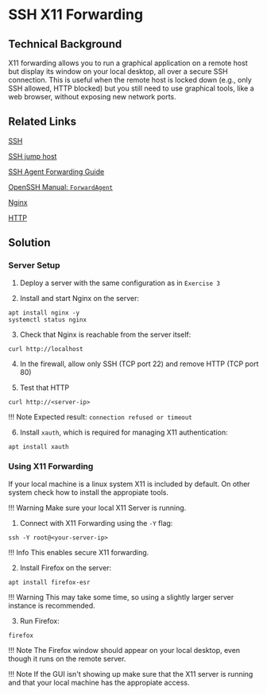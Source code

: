 # SSH X11 Forwarding 

## Technical Background 

X11 forwarding allows you to run a graphical application on a remote host but display its window on your local desktop, all over a secure SSH connection. This is useful when the remote host is locked down (e.g., only SSH allowed, HTTP blocked) but you still need to use graphical tools, like a web browser, without exposing new network ports.

## Related Links

[SSH](https://en.wikipedia.org/wiki/Secure_Shell)

[SSH jump host](https://wiki.gentoo.org/wiki/SSH_jump_host)

[SSH Agent Forwarding Guide](https://developer.mozilla.org/en-US/docs/Glossary/SSH_Agent_Forwarding)

[OpenSSH Manual: `ForwardAgent`](https://man.openbsd.org/ssh_config#ForwardAgent)

[Nginx](https://docs.Nginx.com/Nginx/admin-guide/web-server)

[HTTP](https://www.w3.org/Protocols/)

## Solution

### Server Setup

1. Deploy a server with the same configuration as in `Exercise 3`

2. Install and start Nginx on the server:

```
apt install nginx -y
systemctl status nginx
```

3. Check that Nginx is reachable from the server itself:

`curl http://localhost`

4. In the firewall, allow only SSH (TCP port 22) and remove HTTP (TCP port 80)

5. Test that HTTP

`curl http://<server-ip>`

!!! Note
    Expected result: `connection refused or timeout`

6. Install `xauth`, which is required for managing X11 authentication:

`apt install xauth`

### Using X11 Forwarding

If your local machine is a linux system X11 is included by default. On other system check how to install the appropiate tools.

!!! Warning
    Make sure your local X11 Server is running.

1. Connect with X11 Forwarding using the `-Y` flag:

`ssh -Y root@<your-server-ip>`

!!! Info
    This enables secure X11 forwarding.

2. Install Firefox on the server:

`apt install firefox-esr`

!!! Warning
    This may take some time, so using a slightly larger server instance is recommended.

3. Run Firefox:

`firefox`

!!! Note 
    The Firefox window should appear on your local desktop, even though it runs on the remote server.

!!! Note
    If the GUI isn't showing up make sure that the X11 server is running and that your local machine has the appropiate access.

